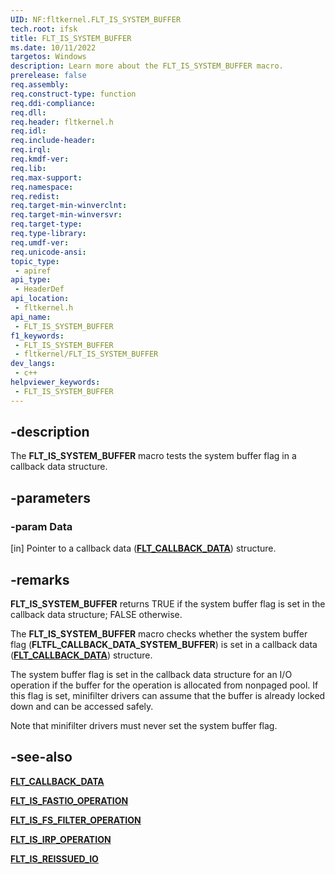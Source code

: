 ```yaml
---
UID: NF:fltkernel.FLT_IS_SYSTEM_BUFFER
tech.root: ifsk
title: FLT_IS_SYSTEM_BUFFER
ms.date: 10/11/2022
targetos: Windows
description: Learn more about the FLT_IS_SYSTEM_BUFFER macro.
prerelease: false
req.assembly: 
req.construct-type: function
req.ddi-compliance: 
req.dll: 
req.header: fltkernel.h
req.idl: 
req.include-header: 
req.irql: 
req.kmdf-ver: 
req.lib: 
req.max-support: 
req.namespace: 
req.redist: 
req.target-min-winverclnt: 
req.target-min-winversvr: 
req.target-type: 
req.type-library: 
req.umdf-ver: 
req.unicode-ansi: 
topic_type:
 - apiref
api_type:
 - HeaderDef
api_location:
 - fltkernel.h
api_name:
 - FLT_IS_SYSTEM_BUFFER
f1_keywords:
 - FLT_IS_SYSTEM_BUFFER
 - fltkernel/FLT_IS_SYSTEM_BUFFER
dev_langs:
 - c++
helpviewer_keywords:
 - FLT_IS_SYSTEM_BUFFER
---
```


## -description

The **FLT_IS_SYSTEM_BUFFER** macro tests the system buffer flag in a callback data structure.

## -parameters

### -param Data

[in] Pointer to a callback data ([**FLT_CALLBACK_DATA**](ns-fltkernel-_flt_callback_data.md)) structure.

## -remarks

**FLT_IS_SYSTEM_BUFFER** returns TRUE if the system buffer flag is set in the callback data structure; FALSE otherwise.

The **FLT_IS_SYSTEM_BUFFER** macro checks whether the system buffer flag (**FLTFL_CALLBACK_DATA_SYSTEM_BUFFER**) is set in a callback data ([**FLT_CALLBACK_DATA**](ns-fltkernel-_flt_callback_data.md)) structure.

The system buffer flag is set in the callback data structure for an I/O operation if the buffer for the operation is allocated from nonpaged pool. If this flag is set, minifilter drivers can assume that the buffer is already locked down and can be accessed safely.

Note that minifilter drivers must never set the system buffer flag.

## -see-also

[**FLT_CALLBACK_DATA**](ns-fltkernel-_flt_callback_data.md)

[**FLT_IS_FASTIO_OPERATION**](nf-fltkernel-flt_is_fastio_operation.md)

[**FLT_IS_FS_FILTER_OPERATION**](nf-fltkernel-flt_is_fs_filter_operation.md)

[**FLT_IS_IRP_OPERATION**](nf-fltkernel-flt_is_irp_operation.md)

[**FLT_IS_REISSUED_IO**](nf-fltkernel-flt_is_reissued_io.md)
